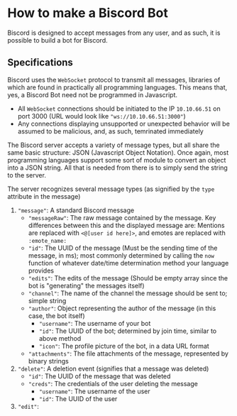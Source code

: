 How to make a Biscord Bot
=========================

Biscord is designed to accept messages from any user, and as such, it is possible to build a bot for Biscord.

## Specifications
Biscord uses the `WebSocket` protocol to transmit all messages, libraries of which are found in practically all programming languages. This means that, yes, a Biscord Bot need not be programmed in Javascript.
  * All `WebSocket` connections should be initiated to the IP `10.10.66.51` on port 3000 (URL would look like `"ws://10.10.66.51:3000"`)
  * Any connections displaying unsupported or unexpected behavior will be assumed to be malicious, and, as such, temrinated immediately

The Biscord server accepts a variety of message types, but all share the same basic structure: JSON (Javascript Object Notation). Once again, most programming languages support some sort of module to convert an object into a JSON string. All that is needed from there is to simply send the string to the server.

The server recognizes several message types (as signified by the `type` attribute in the message)
  1. `"message"`: A standard Biscord message
       * `"messageRaw"`: The raw message contained by the message. Key differences between this and the displayed message are: Mentions are replaced with `<@[user id here]>`, and emotes are replaced with `:emote_name:`
       * `"id"`: The UUID of the message (Must be the sending time of the message, in ms); most commonly determined by calling the `now` function of whatever date/time determination method your language provides
       * `"edits"`: The edits of the message (Should be empty array since the bot is "generating" the messages itself)
       * `"channel"`: The name of the channel the message should be sent to; simple string
       * `"author"`: Object representing the author of the message (in this case, the bot itself)
            * `"username"`: The username of your bot
            * `"id"`: The UUID of the bot; determined by join time, similar to above method
            * `"icon"`: The profile picture of the bot, in a data URL format
       * `"attachments"`: The file attachments of the message, represented by binary strings
   2. `"delete"`: A deletion event (signifies that a message was deleted)
       * `"id"`: The UUID of the message that was deleted
       * `"creds"`: The credentials of the user deleting the message
            * `"username"`: The username of the user
            * `"id"`: The UUID of the user
   3. `"edit"`: 